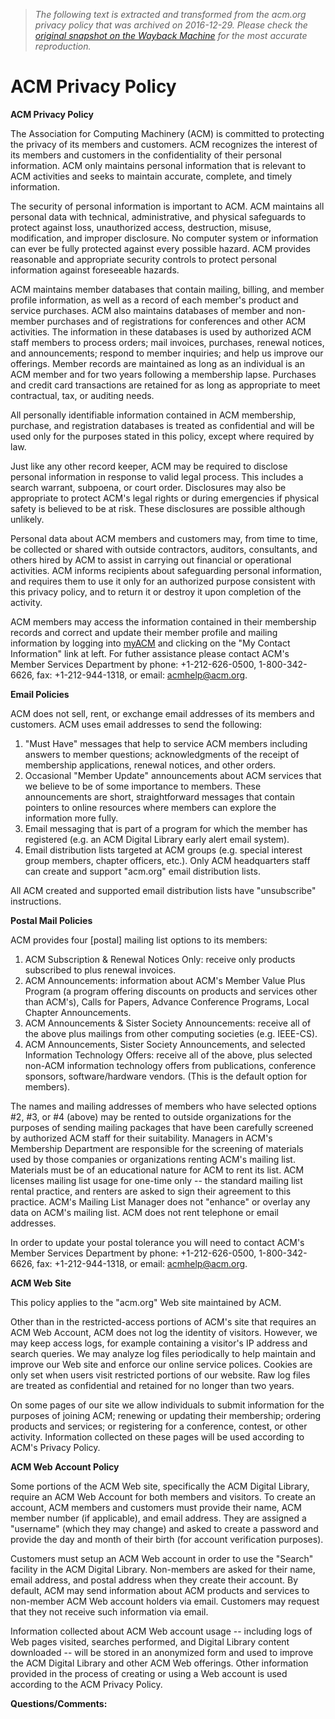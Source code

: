 > *The following text is extracted and transformed from the acm.org privacy policy that was archived on 2016-12-29. Please check the [original snapshot on the Wayback Machine](https://web.archive.org/web/20161229043700id_/http%3A//www.acm.org/about-acm/privacy-policy) for the most accurate reproduction.*

# ACM Privacy Policy

**ACM Privacy Policy**

The Association for Computing Machinery (ACM) is committed to protecting the privacy of its members and customers. ACM recognizes the interest of its members and customers in the confidentiality of their personal information. ACM only maintains personal information that is relevant to ACM activities and seeks to maintain accurate, complete, and timely information.

The security of personal information is important to ACM. ACM maintains all personal data with technical, administrative, and physical safeguards to protect against loss, unauthorized access, destruction, misuse, modification, and improper disclosure. No computer system or information can ever be fully protected against every possible hazard. ACM provides reasonable and appropriate security controls to protect personal information against foreseeable hazards.

ACM maintains member databases that contain mailing, billing, and member profile information, as well as a record of each member's product and service purchases. ACM also maintains databases of member and non-member purchases and of registrations for conferences and other ACM activities. The information in these databases is used by authorized ACM staff members to process orders; mail invoices, purchases, renewal notices, and announcements; respond to member inquiries; and help us improve our offerings. Member records are maintained as long as an individual is an ACM member and for two years following a membership lapse. Purchases and credit card transactions are retained for as long as appropriate to meet contractual, tax, or auditing needs.

All personally identifiable information contained in ACM membership, purchase, and registration databases is treated as confidential and will be used only for the purposes stated in this policy, except where required by law.

Just like any other record keeper, ACM may be required to disclose personal information in response to valid legal process. This includes a search warrant, subpoena, or court order. Disclosures may also be appropriate to protect ACM's legal rights or during emergencies if physical safety is believed to be at risk. These disclosures are possible although unlikely.

Personal data about ACM members and customers may, from time to time, be collected or shared with outside contractors, auditors, consultants, and others hired by ACM to assist in carrying out financial or operational activities. ACM informs recipients about safeguarding personal information, and requires them to use it only for an authorized purpose consistent with this privacy policy, and to return it or destroy it upon completion of the activity.

ACM members may access the information contained in their membership records and correct and update their member profile and mailing information by logging into [myACM](http://www.myacm.org/dashboard.cfm) and clicking on the "My Contact Information" link at left. For futher assistance please contact ACM's Member Services Department by phone: +1-212-626-0500, 1-800-342-6626, fax: +1-212-944-1318, or email: [acmhelp@acm.org](mailto:acmhelp@acm.org).

**Email Policies**

ACM does not sell, rent, or exchange email addresses of its members and customers. ACM uses email addresses to send the following:

  1. "Must Have" messages that help to service ACM members including answers to member questions; acknowledgments of the receipt of membership applications, renewal notices, and other orders.
  2. Occasional "Member Update" announcements about ACM services that we believe to be of some importance to members. These announcements are short, straightforward messages that contain pointers to online resources where members can explore the information more fully.
  3. Email messaging that is part of a program for which the member has registered (e.g. an ACM Digital Library early alert email system).
  4. Email distribution lists targeted at ACM groups (e.g. special interest group members, chapter officers, etc.). Only ACM headquarters staff can create and support "acm.org" email distribution lists.



All ACM created and supported email distribution lists have "unsubscribe" instructions.

**Postal Mail Policies**

ACM provides four [postal] mailing list options to its members:

  1. ACM Subscription & Renewal Notices Only: receive only products subscribed to plus renewal invoices.
  2. ACM Announcements: information about ACM's Member Value Plus Program (a program offering discounts on products and services other than ACM's), Calls for Papers, Advance Conference Programs, Local Chapter Announcements.
  3. ACM Announcements & Sister Society Announcements: receive all of the above plus mailings from other computing societies (e.g. IEEE-CS).
  4. ACM Announcements, Sister Society Announcements, and selected Information Technology Offers: receive all of the above, plus selected non-ACM information technology offers from publications, conference sponsors, software/hardware vendors. (This is the default option for members).



The names and mailing addresses of members who have selected options #2, #3, or #4 (above) may be rented to outside organizations for the purposes of sending mailing packages that have been carefully screened by authorized ACM staff for their suitability. Managers in ACM's Membership Department are responsible for the screening of materials used by those companies or organizations renting ACM's mailing list. Materials must be of an educational nature for ACM to rent its list. ACM licenses mailing list usage for one-time only -- the standard mailing list rental practice, and renters are asked to sign their agreement to this practice. ACM's Mailing List Manager does not "enhance" or overlay any data on ACM's mailing list. ACM does not rent telephone or email addresses.

In order to update your postal tolerance you will need to contact ACM's Member Services Department by phone: +1-212-626-0500, 1-800-342-6626, fax: +1-212-944-1318, or email: [acmhelp@acm.org](mailto:acmhelp@acm.org).

**ACM Web Site**

This policy applies to the "acm.org" Web site maintained by ACM.

Other than in the restricted-access portions of ACM's site that requires an ACM Web Account, ACM does not log the identity of visitors. However, we may keep access logs, for example containing a visitor's IP address and search queries. We may analyze log files periodically to help maintain and improve our Web site and enforce our online service polices. Cookies are only set when users visit restricted portions of our website. Raw log files are treated as confidential and retained for no longer than two years.

On some pages of our site we allow individuals to submit information for the purposes of joining ACM; renewing or updating their membership; ordering products and services; or registering for a conference, contest, or other activity. Information collected on these pages will be used according to ACM's Privacy Policy.

**ACM Web Account Policy**

Some portions of the ACM Web site, specifically the ACM Digital Library, require an ACM Web Account for both members and visitors. To create an account, ACM members and customers must provide their name, ACM member number (if applicable), and email address. They are assigned a "username" (which they may change) and asked to create a password and provide the day and month of their birth (for account verification purposes).

Customers must setup an ACM Web account in order to use the "Search" facility in the ACM Digital Library. Non-members are asked for their name, email address, and postal address when they create their account. By default, ACM may send information about ACM products and services to non-member ACM Web account holders via email. Customers may request that they not receive such information via email.

Information collected about ACM Web account usage -- including logs of Web pages visited, searches performed, and Digital Library content downloaded -- will be stored in an anonymized form and used to improve the ACM Digital Library and other ACM Web offerings. Other information provided in the process of creating or using a Web account is used according to the ACM Privacy Policy.

**Questions/Comments:**
